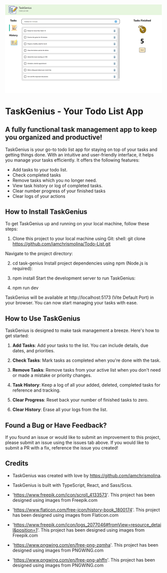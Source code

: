![TaskGenius Logo Showcased](https://github.com/iamchrismolina/Todo-List/blob/main/public/images/todo-list.png "TaskGenius")

# TaskGenius - Your Todo List App

## A fully functional task management app to keep you organized and productive!

TaskGenius is your go-to todo list app for staying on top of your tasks and getting things done. With an intuitive and user-friendly interface, it helps you manage your tasks efficiently. It offers the following features:

- Add tasks to your todo list.
- Check completed tasks
- Remove tasks which you no longer need.
- View task history or log of completed tasks.
- Clear number progress of your finished tasks
- Clear logs of your actions

## How to Install TaskGenius

To get TaskGenius up and running on your local machine, follow these steps:

1. Clone this project to your local machine using Git:
   shell: git clone https://github.com/iamchrismolina/Todo-List.git

Navigate to the project directory:

2. cd task-genius
   Install project dependencies using npm (Node.js is required):

3. npm install
   Start the development server to run TaskGenius:

4. npm run dev

TaskGenius will be available at http://localhost:5173 (Vite Default Port) in your browser. You can now start managing your tasks with ease.

## How to Use TaskGenius

TaskGenius is designed to make task management a breeze. Here's how to get started:

1. **Add Tasks**: Add your tasks to the list. You can include details, due dates, and priorities.

2. **Check Tasks**: Mark tasks as completed when you're done with the task.

3. **Remove Tasks**: Remove tasks from your active list when you don't need or made a mistake or priority changes.

4. **Task History**: Keep a log of all your added, deleted, completed tasks for reference and tracking.

5. **Clear Progress**: Reset back your number of finished tasks to zero.

6. **Clear History**: Erase all your logs from the list.

## Found a Bug or Have Feedback?

If you found an issue or would like to submit an improvement to this project, please submit an issue using the issues tab above. If you would like to submit a PR with a fix, reference the issue you created!

## Credits

- TaskGenius was created with love by https://github.com/iamchrismolina.
- TaskGenius is built with TypeScript, React, and Sass/Scss.
  
- 'https://www.freepik.com/icon/scroll_4133573'. This project has been designed using images from Freepik.com
- 'https://www.flaticon.com/free-icon/history-book_1800174'. This project has been designed using images from Flaticon.com 
- 'https://www.freepik.com/icon/logs_2077046#fromView=resource_detail&position=1'. This project has been designed using images from Freepik.com
- 'https://www.pngwing.com/en/free-png-zqmha'. This project has been designed using images from PNGWING.com
- 'https://www.pngwing.com/en/free-png-ahffn'. This project has been designed using images from PNGWING.com
